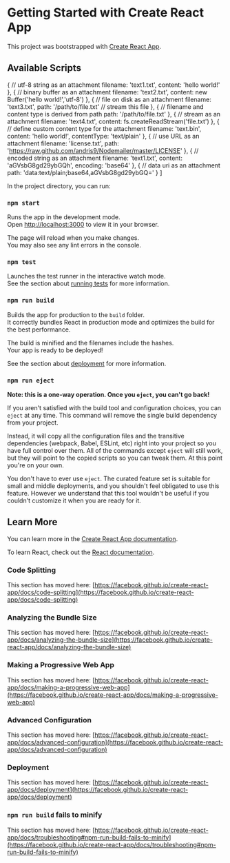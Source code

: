 # Getting Started with Create React App

This project was bootstrapped with [Create React App](https://github.com/facebook/create-react-app).

## Available Scripts


   {   // utf-8 string as an attachment
                    filename: 'text1.txt',
                    content: 'hello world!'
                },
                {   // binary buffer as an attachment
                    filename: 'text2.txt',
                    content: new Buffer('hello world!','utf-8')
                },
                {   // file on disk as an attachment
                    filename: 'text3.txt',
                    path: '/path/to/file.txt' // stream this file
                },
                {   // filename and content type is derived from path
                    path: '/path/to/file.txt'
                },
                {   // stream as an attachment
                    filename: 'text4.txt',
                    content: fs.createReadStream('file.txt')
                },
                {   // define custom content type for the attachment
                    filename: 'text.bin',
                    content: 'hello world!',
                    contentType: 'text/plain'
                },
                {   // use URL as an attachment
                    filename: 'license.txt',
                    path: 'https://raw.github.com/andris9/Nodemailer/master/LICENSE'
                },
                {   // encoded string as an attachment
                    filename: 'text1.txt',
                    content: 'aGVsbG8gd29ybGQh',
                    encoding: 'base64'
                },
                {   // data uri as an attachment
                    path: 'data:text/plain;base64,aGVsbG8gd29ybGQ='
                }
            ]

In the project directory, you can run:

### `npm start`

Runs the app in the development mode.\
Open [http://localhost:3000](http://localhost:3000) to view it in your browser.

The page will reload when you make changes.\
You may also see any lint errors in the console.

### `npm test`

Launches the test runner in the interactive watch mode.\
See the section about [running tests](https://facebook.github.io/create-react-app/docs/running-tests) for more information.

### `npm run build`

Builds the app for production to the `build` folder.\
It correctly bundles React in production mode and optimizes the build for the best performance.

The build is minified and the filenames include the hashes.\
Your app is ready to be deployed!

See the section about [deployment](https://facebook.github.io/create-react-app/docs/deployment) for more information.

### `npm run eject`

**Note: this is a one-way operation. Once you `eject`, you can't go back!**

If you aren't satisfied with the build tool and configuration choices, you can `eject` at any time. This command will remove the single build dependency from your project.

Instead, it will copy all the configuration files and the transitive dependencies (webpack, Babel, ESLint, etc) right into your project so you have full control over them. All of the commands except `eject` will still work, but they will point to the copied scripts so you can tweak them. At this point you're on your own.

You don't have to ever use `eject`. The curated feature set is suitable for small and middle deployments, and you shouldn't feel obligated to use this feature. However we understand that this tool wouldn't be useful if you couldn't customize it when you are ready for it.

## Learn More

You can learn more in the [Create React App documentation](https://facebook.github.io/create-react-app/docs/getting-started).

To learn React, check out the [React documentation](https://reactjs.org/).

### Code Splitting

This section has moved here: [https://facebook.github.io/create-react-app/docs/code-splitting](https://facebook.github.io/create-react-app/docs/code-splitting)

### Analyzing the Bundle Size

This section has moved here: [https://facebook.github.io/create-react-app/docs/analyzing-the-bundle-size](https://facebook.github.io/create-react-app/docs/analyzing-the-bundle-size)

### Making a Progressive Web App

This section has moved here: [https://facebook.github.io/create-react-app/docs/making-a-progressive-web-app](https://facebook.github.io/create-react-app/docs/making-a-progressive-web-app)

### Advanced Configuration

This section has moved here: [https://facebook.github.io/create-react-app/docs/advanced-configuration](https://facebook.github.io/create-react-app/docs/advanced-configuration)

### Deployment

This section has moved here: [https://facebook.github.io/create-react-app/docs/deployment](https://facebook.github.io/create-react-app/docs/deployment)

### `npm run build` fails to minify

This section has moved here: [https://facebook.github.io/create-react-app/docs/troubleshooting#npm-run-build-fails-to-minify](https://facebook.github.io/create-react-app/docs/troubleshooting#npm-run-build-fails-to-minify)
